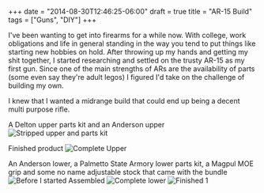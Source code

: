 +++
date = "2014-08-30T12:46:25-06:00"
draft = true
title = "AR-15 Build"
tags = ["Guns", "DIY"]
+++

I've been wanting to get into firearms for a while now. With college, work obligations and life in general standing in the way you tend to put things like starting new hobbies on hold. <!--more-->After throwing up my hands and getting my shit together, I started researching and settled on the trusty AR-15 as my first gun. Since one of the main strengths of ARs are the availability of parts (some even say they're adult legos) I figured I'd take on the challenge of building my own.

I knew that I wanted a midrange build that could end up being a decent multi purpose rifle. 

A Delton upper parts kit and an Anderson upper
![Stripped upper and parts kit](https://farm4.staticflickr.com/3885/15389816641_4b942b5077_c.jpg)

Finished product
![Complete Upper](https://farm4.staticflickr.com/3895/15206242359_ae01fc0159_c.jpg)

An Anderson lower, a Palmetto State Armory lower parts kit, a Magpul MOE grip and some no name adjustable stock that came with the bundle
![Before I started](https://farm4.staticflickr.com/3848/15369971046_d3c441501a_c.jpg)
Assembled
![Complete lower](https://farm3.staticflickr.com/2945/15206482907_d0d430e1f0_c.jpg)
![Finished 1](https://farm3.staticflickr.com/2948/15206484627_2c3bf3fb2c_c.jpg)



